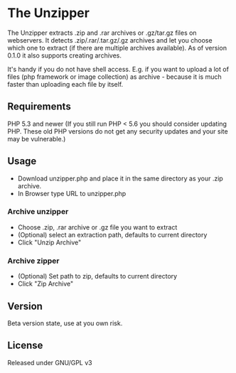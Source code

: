 # The Unzipper

The Unzipper extracts .zip and .rar archives or .gz/tar.gz files on webservers. It detects .zip/.rar/.tar.gz/.gz archives and let you choose which one to extract (if there are multiple archives available).
As of version 0.1.0 it also supports creating archives.

It's handy if you do not have shell access. E.g. if you want to upload a lot of files (php framework or image collection) as archive - because it is much faster than uploading each file by itself.


## Requirements    
PHP 5.3 and newer
(If you still run PHP < 5.6 you should consider updating PHP. These old PHP versions do not get any security updates and your site may be vulnerable.)


## Usage
* Download unzipper.php and place it in the same directory as your .zip archive.
* In Browser type URL to unzipper.php

### Archive unzipper
* Choose .zip, .rar archive or .gz file you want to extract
* (Optional) select an extraction path, defaults to current directory
* Click "Unzip Archive"

### Archive zipper
* (Optional) Set path to zip, defaults to current directory
* Click "Zip Archive"

## Version
Beta version state, use at you own risk.


## License
Released under GNU/GPL v3